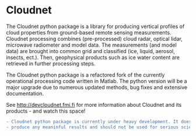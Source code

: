 # Cloudnet
The Cloudnet python package is a library for producing vertical profiles of cloud properties from ground-based remote sensing measurements. Cloudnet processing combines (pre-processed) cloud radar, optical lidar, microwave radiometer and model data. The measurements (and model data) are brought into common grid and classified (ice, liquid, aerosol, insects, ect.). Then, geophysical products such as ice water content are retrieved in further processing steps.

The Cloudnet python package is a refactored fork of the currently operational processing code written in Matlab.
The python version will be a major upgrade due to numerous updated methods, bug fixes and extensive documentation.

See http://devcloudnet.fmi.fi for more information about Cloudnet and its products - and watch this space!

```diff
- Cloudnet python package is currently under heavy development. It does not yet 
- produce any meaninful results and should not be used for serious scientific work.
```
